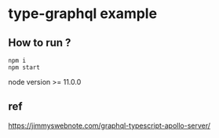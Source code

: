 # type-graphql example

## How to run ?

```
npm i
npm start
```

node version >= 11.0.0

## ref

https://jimmyswebnote.com/graphql-typescript-apollo-server/


